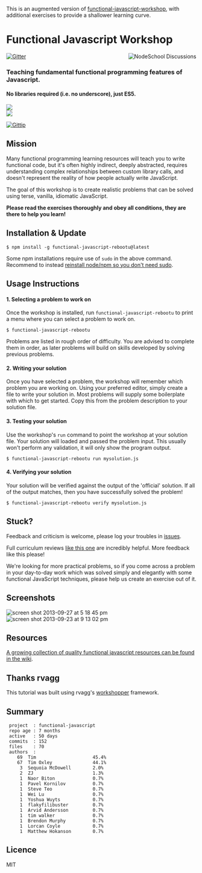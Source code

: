 This is an augmented version of [functional-javascript-workshop](https://github.com/timoxley/functional-javascript-workshop), with additional exercises to provide a shallower learning curve.

# Functional Javascript Workshop

[![Gitter](https://badges.gitter.im/Join%20Chat.svg)](https://gitter.im/nodeschool/discussions?utm_source=badge&utm_medium=badge&utm_campaign=pr-badge&utm_content=badge)
<img alt="NodeSchool Discussions" src="https://f.cloud.github.com/assets/43438/1368315/63919ad8-3997-11e3-909e-8193f5a94b59.png" align="right">

### Teaching fundamental functional programming features of Javascript.

#### No libraries required (i.e. no underscore), just ES5.

<a href="https://nodei.co/npm/functional-javascript-workshop/" ><img src="https://nodei.co/npm/functional-javascript-workshop.png?downloads=true&stars=true"><br />
<img src="https://nodei.co/npm-dl/functional-javascript-workshop.png?months=12">
</a>



[![Gittip](http://img.shields.io/gittip/timoxley.png)](https://www.gittip.com/timoxley/)
## Mission

Many functional programming learning resources will teach you to write functional code, but it's often highly indirect,
deeply abstracted, requires understanding complex relationships between custom library calls, and doesn't represent
the reality of how people actually write JavaScript.

The goal of this workshop is to create realistic problems that can be solved using terse, vanilla, idiomatic JavaScript.

**Please read the exercises thoroughly and obey all conditions, they are there to help you learn!**

## Installation & Update

```
$ npm install -g functional-javascript-rebootu@latest
```

Some npm installations require use of `sudo` in the above command. Recommend to instead [reinstall node/npm so you don't need sudo](https://gist.github.com/isaacs/579814).

## Usage Instructions

#### 1. Selecting a problem to work on

Once the workshop is installed, run `functional-javascript-rebootu` to print a menu
where you can select a problem to work on.

```
$ functional-javascript-rebootu
```

Problems are listed in rough order of difficulty. You are advised to complete them in order, as later problems
will build on skills developed by solving previous problems.

#### 2. Writing your solution

Once you have selected a problem, the workshop will remember which problem you are working on. 
Using your preferred editor, simply create a file to write your solution in. Most problems will
supply some boilerplate with which to get started. Copy this from the problem description to your
solution file.

#### 3. Testing your solution

Use the workshop's `run` command to point the workshop at your solution file. Your solution will loaded 
and passed the problem input. This usually won't perform any validation, it will only show the program output.

```
$ functional-javascript-rebootu run mysolution.js
```
 
#### 4. Verifying your solution

Your solution will be verified against the output of the 'official' solution. 
If all of the output matches, then you have successfully solved the problem!

```
$ functional-javascript-rebootu verify mysolution.js
```

## Stuck?

Feedback and criticism is welcome, please log your troubles in [issues](https://github.com/timoxley/functional-javascript-workshop/issues). 

Full curriculum reviews [like this one](https://github.com/timoxley/functional-javascript-workshop/issues/7) are incredibly helpful. More feedback like this please!

We're looking for more practical problems, so if you come across a problem in your day-to-day work which was solved simply and elegantly with some functional JavaScript techniques, please help us create an exercise out of it.


## Screenshots

![screen shot 2013-09-27 at 5 18 45 pm](https://f.cloud.github.com/assets/43438/1225514/08c87a70-276a-11e3-8db7-485e3c760373.png)
![screen shot 2013-09-23 at 9 13 02 pm](https://f.cloud.github.com/assets/43438/1191466/f289f38a-2451-11e3-9ba5-a3c224b5ca97.png)

## Resources

[A growing collection of quality functional javascript resources can be found in the wiki](https://github.com/timoxley/functional-javascript-workshop/wiki). 


## Thanks rvagg

This tutorial was built using rvagg's [workshopper](https://github.com/rvagg/workshopper) framework.

## Summary

```
 project  : functional-javascript
 repo age : 7 months
 active   : 50 days
 commits  : 152
 files    : 70
 authors  :
    69	Tim                     45.4%
    67	Tim Oxley               44.1%
     3	Sequoia McDowell        2.0%
     2	ZJ                      1.3%
     1	Naor Biton              0.7%
     1	Pavel Kornilov          0.7%
     1	Steve Teo               0.7%
     1	Wei Lu                  0.7%
     1	Yoshua Wuyts            0.7%
     1	flakyfilibuster         0.7%
     1	Arvid Andersson         0.7%
     1	tim walker              0.7%
     1	Brendon Murphy          0.7%
     1	Lorcan Coyle            0.7%
     1	Matthew Hokanson        0.7%
```

## Licence

MIT
